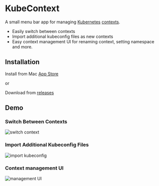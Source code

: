 # KubeContext

A small menu bar app for managing [Kubernetes](https://kubernetes.io) [contexts](https://kubernetes.io/docs/tasks/access-application-cluster/configure-access-multiple-clusters).

- Easily switch between contexts
- Import additional kubeconfig files as new contexts
- Easy context management UI for renaming context, setting namespace and more.

## Installation

Install from Mac [App Store](https://itunes.apple.com/us/app/kubecontext/id1438838068?ls=1&mt=12)

or 

Download from [releases](https://github.com/turkenh/KubeContext/releases)

## Demo

### Switch Between Contexts

![switch context](Image/demo1.gif?raw=true "")

### Import Additional Kubeconfig Files

![import kubeconfig](Image/demo2.gif?raw=true "")

### Context management UI

![management UI](Image/demo3.gif?raw=true "")